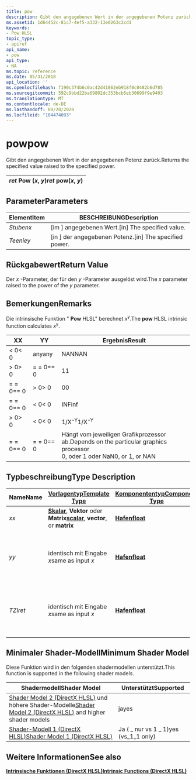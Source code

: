 ```yaml
---
title: pow
description: Gibt den angegebenen Wert in der angegebenen Potenz zurück.
ms.assetid: 1d64452c-81c7-4ef5-a332-13e0263c2cd1
keywords:
- Pow HLSL
topic_type:
- apiref
api_name:
- pow
api_type:
- NA
ms.topic: reference
ms.date: 05/31/2018
api_location: ''
ms.openlocfilehash: f190c374b6c0ac42d41862eb918f0c0482b6d785
ms.sourcegitcommit: 592c9bbd22ba69802dc353bcb5eb30699f9e9403
ms.translationtype: MT
ms.contentlocale: de-DE
ms.lasthandoff: 08/20/2020
ms.locfileid: "104474093"
---
```

# <a name="pow"></a><span data-ttu-id="b0c13-104">pow</span><span class="sxs-lookup"><span data-stu-id="b0c13-104">pow</span></span>

<span data-ttu-id="b0c13-105">Gibt den angegebenen Wert in der angegebenen Potenz zurück.</span><span class="sxs-lookup"><span data-stu-id="b0c13-105">Returns the specified value raised to the specified power.</span></span>



| <span data-ttu-id="b0c13-106">*ret* Pow (*x*, *y*)</span><span class="sxs-lookup"><span data-stu-id="b0c13-106">*ret* pow(*x*, *y*)</span></span> |
|---------------------|



 

## <a name="parameters"></a><span data-ttu-id="b0c13-107">Parameter</span><span class="sxs-lookup"><span data-stu-id="b0c13-107">Parameters</span></span>



| <span data-ttu-id="b0c13-108">Element</span><span class="sxs-lookup"><span data-stu-id="b0c13-108">Item</span></span>                                                   | <span data-ttu-id="b0c13-109">BESCHREIBUNG</span><span class="sxs-lookup"><span data-stu-id="b0c13-109">Description</span></span>                            |
|--------------------------------------------------------|----------------------------------------|
| <span data-ttu-id="b0c13-110"><span id="x"></span><span id="X"></span>*Stuben*</span><span class="sxs-lookup"><span data-stu-id="b0c13-110"><span id="x"></span><span id="X"></span>*x*</span></span><br/> | <span data-ttu-id="b0c13-111">\[im \] angegebenen Wert.</span><span class="sxs-lookup"><span data-stu-id="b0c13-111">\[in\] The specified value.</span></span><br/> |
| <span data-ttu-id="b0c13-112"><span id="y"></span><span id="Y"></span>*Teenie*</span><span class="sxs-lookup"><span data-stu-id="b0c13-112"><span id="y"></span><span id="Y"></span>*y*</span></span><br/> | <span data-ttu-id="b0c13-113">\[in \] der angegebenen Potenz.</span><span class="sxs-lookup"><span data-stu-id="b0c13-113">\[in\] The specified power.</span></span><br/> |



 

## <a name="return-value"></a><span data-ttu-id="b0c13-114">Rückgabewert</span><span class="sxs-lookup"><span data-stu-id="b0c13-114">Return Value</span></span>

<span data-ttu-id="b0c13-115">Der *x* -Parameter, der für den *y* -Parameter ausgelöst wird.</span><span class="sxs-lookup"><span data-stu-id="b0c13-115">The *x* parameter raised to the power of the *y* parameter.</span></span>

## <a name="remarks"></a><span data-ttu-id="b0c13-116">Bemerkungen</span><span class="sxs-lookup"><span data-stu-id="b0c13-116">Remarks</span></span>

<span data-ttu-id="b0c13-117">Die intrinsische Funktion " **Pow** HLSL" berechnet *x*<sup>y</sup>.</span><span class="sxs-lookup"><span data-stu-id="b0c13-117">The **pow** HLSL intrinsic function calculates *x*<sup>y</sup>.</span></span>



| <span data-ttu-id="b0c13-118">X</span><span class="sxs-lookup"><span data-stu-id="b0c13-118">X</span></span>      | <span data-ttu-id="b0c13-119">Y</span><span class="sxs-lookup"><span data-stu-id="b0c13-119">Y</span></span>      | <span data-ttu-id="b0c13-120">Ergebnis</span><span class="sxs-lookup"><span data-stu-id="b0c13-120">Result</span></span>                                                                      |
|--------|--------|-----------------------------------------------------------------------------|
| <span data-ttu-id="b0c13-121">< 0</span><span class="sxs-lookup"><span data-stu-id="b0c13-121">< 0</span></span> | <span data-ttu-id="b0c13-122">any</span><span class="sxs-lookup"><span data-stu-id="b0c13-122">any</span></span>    | <span data-ttu-id="b0c13-123">NAN</span><span class="sxs-lookup"><span data-stu-id="b0c13-123">NAN</span></span>                                                                         |
| <span data-ttu-id="b0c13-124">> 0</span><span class="sxs-lookup"><span data-stu-id="b0c13-124">> 0</span></span> | <span data-ttu-id="b0c13-125">= = 0</span><span class="sxs-lookup"><span data-stu-id="b0c13-125">== 0</span></span>   | <span data-ttu-id="b0c13-126">1</span><span class="sxs-lookup"><span data-stu-id="b0c13-126">1</span></span>                                                                           |
| <span data-ttu-id="b0c13-127">= = 0</span><span class="sxs-lookup"><span data-stu-id="b0c13-127">== 0</span></span>   | <span data-ttu-id="b0c13-128">> 0</span><span class="sxs-lookup"><span data-stu-id="b0c13-128">> 0</span></span> | <span data-ttu-id="b0c13-129">0</span><span class="sxs-lookup"><span data-stu-id="b0c13-129">0</span></span>                                                                           |
| <span data-ttu-id="b0c13-130">= = 0</span><span class="sxs-lookup"><span data-stu-id="b0c13-130">== 0</span></span>   | <span data-ttu-id="b0c13-131">< 0</span><span class="sxs-lookup"><span data-stu-id="b0c13-131">< 0</span></span> | <span data-ttu-id="b0c13-132">INF</span><span class="sxs-lookup"><span data-stu-id="b0c13-132">inf</span></span>                                                                         |
| <span data-ttu-id="b0c13-133">> 0</span><span class="sxs-lookup"><span data-stu-id="b0c13-133">> 0</span></span> | <span data-ttu-id="b0c13-134">< 0</span><span class="sxs-lookup"><span data-stu-id="b0c13-134">< 0</span></span> | <span data-ttu-id="b0c13-135">1/X<sup>-Y</sup></span><span class="sxs-lookup"><span data-stu-id="b0c13-135">1/X<sup>-Y</sup></span></span>                                                            |
| <span data-ttu-id="b0c13-136">= = 0</span><span class="sxs-lookup"><span data-stu-id="b0c13-136">== 0</span></span>   | <span data-ttu-id="b0c13-137">= = 0</span><span class="sxs-lookup"><span data-stu-id="b0c13-137">== 0</span></span>   | <span data-ttu-id="b0c13-138">Hängt vom jeweiligen Grafikprozessor ab.</span><span class="sxs-lookup"><span data-stu-id="b0c13-138">Depends on the particular graphics processor</span></span><br/> <span data-ttu-id="b0c13-139">0, oder 1 oder NaN</span><span class="sxs-lookup"><span data-stu-id="b0c13-139">0, or 1, or NAN</span></span><br/> |



 

## <a name="type-description"></a><span data-ttu-id="b0c13-140">Typbeschreibung</span><span class="sxs-lookup"><span data-stu-id="b0c13-140">Type Description</span></span>



| <span data-ttu-id="b0c13-141">Name</span><span class="sxs-lookup"><span data-stu-id="b0c13-141">Name</span></span>  | [<span data-ttu-id="b0c13-142">**Vorlagentyp**</span><span class="sxs-lookup"><span data-stu-id="b0c13-142">**Template Type**</span></span>](dx-graphics-hlsl-intrinsic-functions.md)                                                  | [<span data-ttu-id="b0c13-143">**Komponententyp**</span><span class="sxs-lookup"><span data-stu-id="b0c13-143">**Component Type**</span></span>](dx-graphics-hlsl-intrinsic-functions.md) | <span data-ttu-id="b0c13-144">Size</span><span class="sxs-lookup"><span data-stu-id="b0c13-144">Size</span></span>                           |
|-------|----------------------------------------------------------------------------------------------------------------|----------------------------------------------------------------|--------------------------------|
| <span data-ttu-id="b0c13-145">*x*</span><span class="sxs-lookup"><span data-stu-id="b0c13-145">*x*</span></span>   | <span data-ttu-id="b0c13-146">[**Skalar**](dx-graphics-hlsl-intrinsic-functions.md), **Vektor** oder **Matrix**</span><span class="sxs-lookup"><span data-stu-id="b0c13-146">[**scalar**](dx-graphics-hlsl-intrinsic-functions.md), **vector**, or **matrix**</span></span> | [<span data-ttu-id="b0c13-147">**Hafen**</span><span class="sxs-lookup"><span data-stu-id="b0c13-147">**float**</span></span>](/windows/desktop/WinProg/windows-data-types)                        | <span data-ttu-id="b0c13-148">any</span><span class="sxs-lookup"><span data-stu-id="b0c13-148">any</span></span>                            |
| <span data-ttu-id="b0c13-149">*y*</span><span class="sxs-lookup"><span data-stu-id="b0c13-149">*y*</span></span>   | <span data-ttu-id="b0c13-150">identisch mit Eingabe *x*</span><span class="sxs-lookup"><span data-stu-id="b0c13-150">same as input *x*</span></span>                                                                                              | [<span data-ttu-id="b0c13-151">**Hafen**</span><span class="sxs-lookup"><span data-stu-id="b0c13-151">**float**</span></span>](/windows/desktop/WinProg/windows-data-types)                        | <span data-ttu-id="b0c13-152">gleiche Dimension (n) wie Eingabe *x*</span><span class="sxs-lookup"><span data-stu-id="b0c13-152">same dimension(s) as input *x*</span></span> |
| <span data-ttu-id="b0c13-153">*TZI*</span><span class="sxs-lookup"><span data-stu-id="b0c13-153">*ret*</span></span> | <span data-ttu-id="b0c13-154">identisch mit Eingabe *x*</span><span class="sxs-lookup"><span data-stu-id="b0c13-154">same as input *x*</span></span>                                                                                              | [<span data-ttu-id="b0c13-155">**Hafen**</span><span class="sxs-lookup"><span data-stu-id="b0c13-155">**float**</span></span>](/windows/desktop/WinProg/windows-data-types)                        | <span data-ttu-id="b0c13-156">gleiche Dimension (n) wie Eingabe *x*</span><span class="sxs-lookup"><span data-stu-id="b0c13-156">same dimension(s) as input *x*</span></span> |



 

## <a name="minimum-shader-model"></a><span data-ttu-id="b0c13-157">Minimaler Shader-Modell</span><span class="sxs-lookup"><span data-stu-id="b0c13-157">Minimum Shader Model</span></span>

<span data-ttu-id="b0c13-158">Diese Funktion wird in den folgenden shadermodellen unterstützt.</span><span class="sxs-lookup"><span data-stu-id="b0c13-158">This function is supported in the following shader models.</span></span>



| <span data-ttu-id="b0c13-159">Shadermodell</span><span class="sxs-lookup"><span data-stu-id="b0c13-159">Shader Model</span></span>                                                                       | <span data-ttu-id="b0c13-160">Unterstützt</span><span class="sxs-lookup"><span data-stu-id="b0c13-160">Supported</span></span>           |
|------------------------------------------------------------------------------------|---------------------|
| <span data-ttu-id="b0c13-161">[Shader Model 2 (DirectX HLSL)](dx-graphics-hlsl-sm2.md) und höhere Shader-Modelle</span><span class="sxs-lookup"><span data-stu-id="b0c13-161">[Shader Model 2 (DirectX HLSL)](dx-graphics-hlsl-sm2.md) and higher shader models</span></span> | <span data-ttu-id="b0c13-162">ja</span><span class="sxs-lookup"><span data-stu-id="b0c13-162">yes</span></span>                 |
| [<span data-ttu-id="b0c13-163">Shader-Modell 1 (DirectX HLSL)</span><span class="sxs-lookup"><span data-stu-id="b0c13-163">Shader Model 1 (DirectX HLSL)</span></span>](dx-graphics-hlsl-sm1.md)                          | <span data-ttu-id="b0c13-164">Ja ( \_ nur vs 1 \_ 1)</span><span class="sxs-lookup"><span data-stu-id="b0c13-164">yes (vs\_1\_1 only)</span></span> |



 

## <a name="see-also"></a><span data-ttu-id="b0c13-165">Weitere Informationen</span><span class="sxs-lookup"><span data-stu-id="b0c13-165">See also</span></span>

<dl> <dt>

[<span data-ttu-id="b0c13-166">**Intrinsische Funktionen (DirectX HLSL)**</span><span class="sxs-lookup"><span data-stu-id="b0c13-166">**Intrinsic Functions (DirectX HLSL)**</span></span>](dx-graphics-hlsl-intrinsic-functions.md)
</dt> </dl>

 

